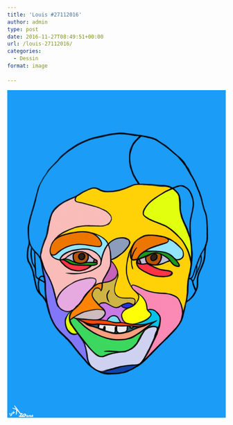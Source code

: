 ```yaml
---
title: 'Louis #27112016'
author: admin
type: post
date: 2016-11-27T08:49:51+00:00
url: /louis-27112016/
categories:
  - Dessin
format: image

---
```

![Louis #27112016](./Louis.jpg)